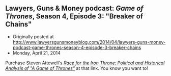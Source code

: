 ## Lawyers, Guns &amp; Money podcast: <em>Game of Thrones</em>, Season 4, Episode 3: "Breaker of Chains"

 * Originally posted at http://www.lawyersgunsmoneyblog.com/2014/04/lawyers-guns-money-podcast-game-thrones-season-4-episode-3-breaker-chains
 * Monday, April 21, 2014

Purchase Steven Attewell's [_Race for the Iron Throne: Political and Historical Analysis of "A Game of Thrones"_](http://www.amazon.com/gp/product/B00JIV2ZT6/ref=as\_li\_qf\_sp\_asin\_tl?ie=UTF8&camp=1789&creative=9325&creativeASIN=B00JIV2ZT6&linkCode=as2&tag=racfortheirot-20) at that link. You know you want to!